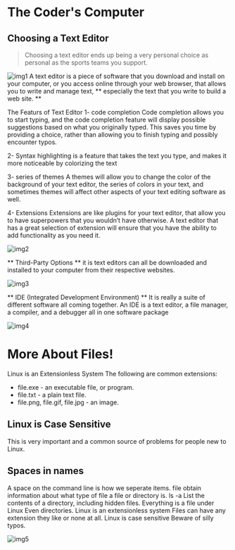 # The Coder's Computer

## Choosing a Text Editor

> Choosing a text editor ends up being a very personal choice as personal as the sports teams you support.

![img1](https://kinsta.com/wp-content/uploads/2019/01/best-text-editors.png)
A text editor is a piece of software that you download and install on your computer, or you access online through your web browser, that allows you to write and manage text, ** especially the text that you write to build a web site. **

The Featurs of Text Editor
1- code completion
Code completion allows you to start typing, and the code completion feature will display possible suggestions based on what you originally typed. This saves you time by providing a choice, rather than allowing you to finish typing and possibly encounter typos.

2- Syntax highlighting
is a feature that takes the text you type, and makes it more noticeable by colorizing the text

3- series of themes
A themes will allow you to change the color of the background of your text editor, the series of colors in your text, and sometimes themes will affect other aspects of your text editing software as well.

4- Extensions
Extensions are like plugins for your text editor, that allow you to have superpowers that you wouldn’t have otherwise. A text editor that has a great selection of extension will ensure that you have the ability to add functionality as you need it.

![img2](https://developer.playcanvas.com/images/user-manual/scripting/code-editor.png)

** Third-Party Options **
it is text editors can all be downloaded and installed to your computer from their respective websites. 

![img3](https://spyvoper.weebly.com/uploads/1/2/5/5/125518891/652309431.png)

** IDE (Integrated Development Environment) **
It is really a suite of different software all coming together. An IDE is a text editor, a file manager, a compiler, and a debugger all in one software package

![img4](https://www.servercake.blog/wp-content/uploads/2017/04/Integrated-Development-Environment-696x522.png)

# More About Files!

Linux is an Extensionless System
The following are common extensions:

- file.exe - an executable file, or program.
- file.txt - a plain text file.
- file.png, file.gif, file.jpg - an image.

## Linux is Case Sensitive

This is very important and a common source of problems for people new to Linux.

## Spaces in names
A space on the command line is how we seperate items.
file obtain information about what type of file a file or directory is. ls -a List the contents of a directory, including hidden files. Everything is a file under Linux Even directories. Linux is an extensionless system Files can have any extension they like or none at all. Linux is case sensitive Beware of silly typos.

![img5](https://www.systutorials.com/wp/files/2013/07/linux-509308.png)